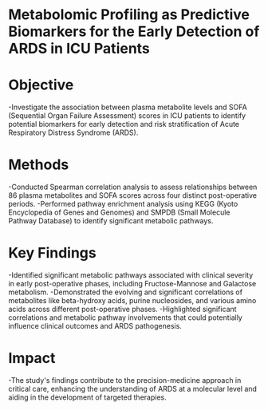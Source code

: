 # Metabolomic Profiling as Predictive Biomarkers for the Early Detection of ARDS in ICU Patients
# Objective
-Investigate the association between plasma metabolite levels and SOFA (Sequential Organ Failure Assessment) scores in ICU patients to identify potential biomarkers for early detection and risk stratification of Acute Respiratory Distress Syndrome (ARDS).
# Methods
-Conducted Spearman correlation analysis to assess relationships between 86 plasma metabolites and SOFA scores across four distinct post-operative periods.
-Performed pathway enrichment analysis using KEGG (Kyoto Encyclopedia of Genes and Genomes) and SMPDB (Small Molecule Pathway Database) to identify significant metabolic pathways.
# Key Findings
-Identified significant metabolic pathways associated with clinical severity in early post-operative phases, including Fructose-Mannose and Galactose metabolism.
-Demonstrated the evolving and significant correlations of metabolites like beta-hydroxy acids, purine nucleosides, and various amino acids across different post-operative phases.
-Highlighted significant correlations and metabolic pathway involvements that could potentially influence clinical outcomes and ARDS pathogenesis.
# Impact
-The study's findings contribute to the precision-medicine approach in critical care, enhancing the understanding of ARDS at a molecular level and aiding in the development of targeted therapies.
